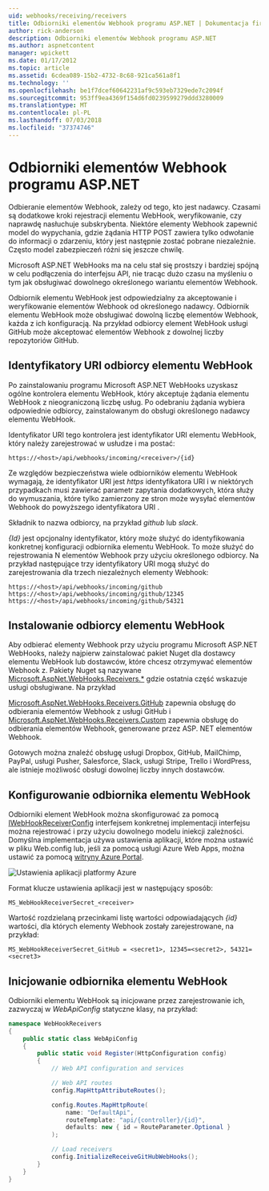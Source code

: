 ```yaml
---
uid: webhooks/receiving/receivers
title: Odbiorniki elementów Webhook programu ASP.NET | Dokumentacja firmy Microsoft
author: rick-anderson
description: Odbiorniki elementów Webhook programu ASP.NET
ms.author: aspnetcontent
manager: wpickett
ms.date: 01/17/2012
ms.topic: article
ms.assetid: 6cdea089-15b2-4732-8c68-921ca561a8f1
ms.technology: ''
ms.openlocfilehash: be1f7dcef60642231af9c593eb7329ede7c2094f
ms.sourcegitcommit: 953ff9ea4369f154d6fd0239599279ddd3280009
ms.translationtype: MT
ms.contentlocale: pl-PL
ms.lasthandoff: 07/03/2018
ms.locfileid: "37374746"
---
```

# <a name="aspnet-webhooks-receivers"></a>Odbiorniki elementów Webhook programu ASP.NET

Odbieranie elementów Webhook, zależy od tego, kto jest nadawcy. Czasami są dodatkowe kroki rejestracji elementu WebHook, weryfikowanie, czy naprawdę nasłuchuje subskrybenta. Niektóre elementy Webhook zapewnić model do wypychania, gdzie żądania HTTP POST zawiera tylko odwołanie do informacji o zdarzeniu, który jest następnie zostać pobrane niezależnie. Często model zabezpieczeń różni się jeszcze chwilę.

Microsoft ASP.NET WebHooks ma na celu stał się prostszy i bardziej spójną w celu podłączenia do interfejsu API, nie tracąc dużo czasu na myśleniu o tym jak obsługiwać dowolnego określonego wariantu elementów Webhook.

Odbiornik elementu WebHook jest odpowiedzialny za akceptowanie i weryfikowanie elementów Webhook od określonego nadawcy. Odbiornik elementu WebHook może obsługiwać dowolną liczbę elementów Webhook, każda z ich konfiguracją. Na przykład odbiorcy element WebHook usługi GitHub może akceptować elementów Webhook z dowolnej liczby repozytoriów GitHub.

## <a name="webhook-receiver-uris"></a>Identyfikatory URI odbiorcy elementu WebHook

Po zainstalowaniu programu Microsoft ASP.NET WebHooks uzyskasz ogólne kontrolera elementu WebHook, który akceptuje żądania elementu WebHook z nieograniczoną liczbę usług. Po odebraniu żądania wybiera odpowiednie odbiorcy, zainstalowanym do obsługi określonego nadawcy elementu WebHook.

Identyfikator URI tego kontrolera jest identyfikator URI elementu WebHook, który należy zarejestrować w usłudze i ma postać:

```
https://<host>/api/webhooks/incoming/<receiver>/{id}
```

Ze względów bezpieczeństwa wiele odbiorników elementu WebHook wymagają, że identyfikator URI jest *https* identyfikatora URI i w niektórych przypadkach musi zawierać parametr zapytania dodatkowych, która służy do wymuszania, które tylko zamierzony ze stron może wysyłać elementów Webhook do powyższego identyfikatora URI .

<em> <receiver> </em> Składnik to nazwa odbiorcy, na przykład <em>github</em> lub <em>slack</em>.

*{Id}* jest opcjonalny identyfikator, który może służyć do identyfikowania konkretnej konfiguracji odbiornika elementu WebHook. To może służyć do rejestrowania N elementów Webhook przy użyciu określonego odbiorcy. Na przykład następujące trzy identyfikatory URI mogą służyć do zarejestrowania dla trzech niezależnych elementy Webhook:

```
https://<host>/api/webhooks/incoming/github
https://<host>/api/webhooks/incoming/github/12345
https://<host>/api/webhooks/incoming/github/54321
```

## <a name="installing-a-webhook-receiver"></a>Instalowanie odbiorcy elementu WebHook

Aby odbierać elementy Webhook przy użyciu programu Microsoft ASP.NET WebHooks, należy najpierw zainstalować pakiet Nuget dla dostawcy elementu WebHook lub dostawców, które chcesz otrzymywać elementów Webhook z. Pakiety Nuget są nazywane [Microsoft.AspNet.WebHooks.Receivers.*](https://www.nuget.org/packages?q=Microsoft.AspNet.WebHooks.Receivers) gdzie ostatnia część wskazuje usługi obsługiwane. Na przykład

[Microsoft.AspNet.WebHooks.Receivers.GitHub](https://www.nuget.org/packages?q=Microsoft.AspNet.WebHooks.Receivers.GitHub) zapewnia obsługę do odbierania elementów Webhook z usługi GitHub i [Microsoft.AspNet.WebHooks.Receivers.Custom](https://www.nuget.org/packages?q=Microsoft.AspNet.WebHooks.Receivers.Custom) zapewnia obsługę do odbierania elementów Webhook, generowane przez ASP. NET elementów Webhook.

Gotowych można znaleźć obsługę usługi Dropbox, GitHub, MailChimp, PayPal, usługi Pusher, Salesforce, Slack, usługi Stripe, Trello i WordPress, ale istnieje możliwość obsługi dowolnej liczby innych dostawców.

## <a name="configuring-a-webhook-receiver"></a>Konfigurowanie odbiornika elementu WebHook

Odbiorniki element WebHook można skonfigurować za pomocą [IWebHookReceiverConfig](https://github.com/aspnet/WebHooks/blob/master/src/Microsoft.AspNet.WebHooks.Receivers/WebHooks/IWebHookReceiverConfig.cs) interfejsem konkretnej implementacji interfejsu można rejestrować i przy użyciu dowolnego modelu iniekcji zależności. Domyślna implementacja używa ustawienia aplikacji, które można ustawić w pliku Web.config lub, jeśli za pomocą usługi Azure Web Apps, można ustawić za pomocą [witryny Azure Portal](https://portal.azure.com/).

![Ustawienia aplikacji platformy Azure](_static/AzureAppSettings.png)

Format klucze ustawienia aplikacji jest w następujący sposób:

```
MS_WebHookReceiverSecret_<receiver>
```

Wartość rozdzielaną przecinkami listę wartości odpowiadających *{id}* wartości, dla których elementy Webhook zostały zarejestrowane, na przykład:

```
MS_WebHookReceiverSecret_GitHub = <secret1>, 12345=<secret2>, 54321=<secret3>
```

## <a name="initializing-a-webhook-receiver"></a>Inicjowanie odbiornika elementu WebHook

Odbiorniki elementu WebHook są inicjowane przez zarejestrowanie ich, zazwyczaj w *WebApiConfig* statyczne klasy, na przykład:

```csharp
namespace WebHookReceivers
{
    public static class WebApiConfig
    {
        public static void Register(HttpConfiguration config)
        {
            // Web API configuration and services

            // Web API routes
            config.MapHttpAttributeRoutes();

            config.Routes.MapHttpRoute(
                name: "DefaultApi",
                routeTemplate: "api/{controller}/{id}",
                defaults: new { id = RouteParameter.Optional }
            );

            // Load receivers
            config.InitializeReceiveGitHubWebHooks();
        }
    }
}
```
